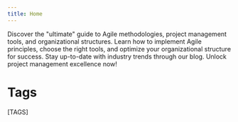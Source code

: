 ```yaml
---
title: Home
---
```


Discover the "ultimate" guide to Agile methodologies, project management tools, and organizational structures. Learn how to implement Agile principles, choose the right tools, and optimize your organizational structure for success. Stay up-to-date with industry trends through our blog. Unlock project management excellence now!

# Tags

[TAGS]
